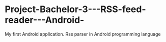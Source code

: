 Project-Bachelor-3---RSS-feed-reader---Android-
===============================================

My first Android application. Rss parser in Android programming language
